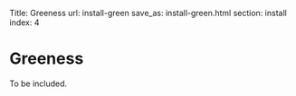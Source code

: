 Title: Greeness
url: install-green
save_as: install-green.html
section: install
index: 4

# Greeness

To be included.
